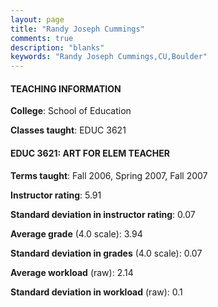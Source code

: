 ```yaml
---
layout: page
title: "Randy Joseph Cummings" 
comments: true
description: "blanks"
keywords: "Randy Joseph Cummings,CU,Boulder"
---
```

<head>
<script src="https://ajax.googleapis.com/ajax/libs/jquery/2.1.3/jquery.min.js"></script>
<script src="https://dl.dropboxusercontent.com/s/pc42nxpaw1ea4o9/highcharts.js?dl=0"></script>
<!-- <script src="../assets/js/highcharts.js"></script> -->
<style type="text/css">@font-face {
	font-family: "Bebas Neue";
	src: url(https://www.filehosting.org/file/details/544349/BebasNeue Regular.otf) format("opentype");
	}
	h1.Bebas { 
		font-family: "Bebas Neue", Verdana, Tahoma;
	}
</style>
</head>
	   
#### TEACHING INFORMATION

**College**: School of Education

**Classes taught**: EDUC 3621

#### EDUC 3621: ART FOR ELEM TEACHER

**Terms taught**: Fall 2006, Spring 2007, Fall 2007

**Instructor rating**: 5.91

**Standard deviation in instructor rating**: 0.07

**Average grade** (4.0 scale): 3.94

**Standard deviation in grades** (4.0 scale): 0.07

**Average workload** (raw): 2.14

**Standard deviation in workload** (raw): 0.1


